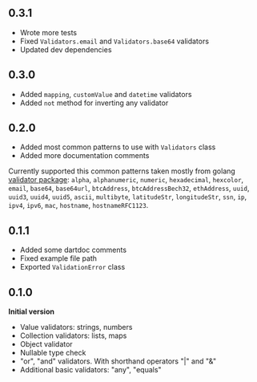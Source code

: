 ## 0.3.1

- Wrote more tests
- Fixed `Validators.email` and `Validators.base64` validators
- Updated dev dependencies

## 0.3.0

- Added `mapping`, `customValue` and `datetime` validators
- Added `not` method for inverting any validator

## 0.2.0

- Added most common patterns to use with `Validators` class
- Added more documentation comments

Currently supported this common patterns taken mostly from golang
[validator package](https://pkg.go.dev/github.com/go-playground/validator):
`alpha`, `alphanumeric`, `numeric`, `hexadecimal`, `hexcolor`, `email`,
`base64`, `base64url`, `btcAddress`, `btcAddressBech32`, `ethAddress`, `uuid`,
`uuid3`, `uuid4`, `uuid5`, `ascii`, `multibyte`, `latitudeStr`, `longitudeStr`,
`ssn`, `ip`, `ipv4`, `ipv6`, `mac`, `hostname`, `hostnameRFC1123`.

## 0.1.1

- Added some dartdoc comments
- Fixed example file path
- Exported `ValidationError` class

## 0.1.0

**Initial version**

- Value validators: strings, numbers
- Collection validators: lists, maps
- Object validator
- Nullable type check
- "or", "and" validators. With shorthand operators "|" and "&"
- Additional basic validators: "any", "equals"

